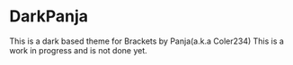 # DarkPanja
This is a dark based theme for Brackets by Panja(a.k.a Coler234)
This is a work in progress and is not done yet.
